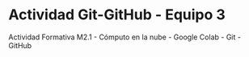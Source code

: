 # Actividad Git-GitHub - Equipo 3

Actividad Formativa M2.1 - Cómputo en la nube - Google Colab - Git - GitHub
